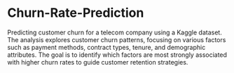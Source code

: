 # Churn-Rate-Prediction
Predicting customer churn for a telecom company using a Kaggle dataset. The analysis explores customer churn patterns, focusing on various factors such as payment methods, contract types, tenure, and demographic attributes. The goal is to identify which factors are most strongly associated with higher churn rates to guide customer retention strategies.
